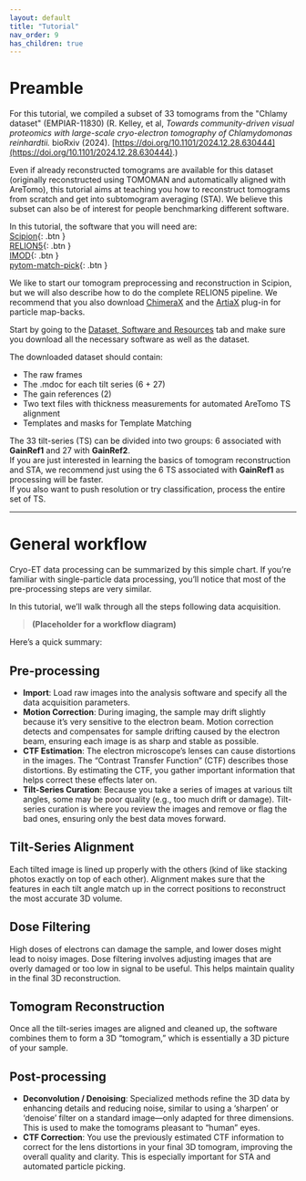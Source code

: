 ```yaml
---
layout: default
title: "Tutorial"
nav_order: 9
has_children: true
---
```


# Preamble

For this tutorial, we compiled a subset of 33 tomograms from the "Chlamy dataset" (EMPIAR-11830) (R. Kelley, et al, *Towards 
community-driven visual proteomics with large-scale cryo-electron tomography of Chlamydomonas reinhardtii.* bioRxiv (2024). [https://doi.org/10.1101/2024.12.28.630444](https://doi.org/10.1101/2024.12.28.630444).)

Even if already reconstructed tomograms are available for this dataset (originally reconstructed using TOMOMAN and 
automatically aligned with AreTomo), this tutorial aims at teaching you how to reconstruct tomograms from scratch and get 
into subtomogram averaging (STA). We believe this subset can also be of interest for people benchmarking different software.

In this tutorial, the software that you will need are:  
[Scipion](https://scipion.i2pc.es/){: .btn }  
[RELION5](https://relion.readthedocs.io/en/release-5.0/){: .btn }  
[IMOD](https://bio3d.colorado.edu/imod/){: .btn }  
[pytom-match-pick](https://github.com/SBC-Utrecht/pytom-match-pick){: .btn }

We like to start our tomogram preprocessing and reconstruction in Scipion, but we will also describe how to do the complete 
RELION5 pipeline. We recommend that you also download [ChimeraX](https://www.cgl.ucsf.edu/chimerax/) and the [ArtiaX](https://github.com/FrangakisLab/ArtiaX) plug-in for particle map-backs.

Start by going to the [Dataset, Software and Resources](/07-dataset-software-resources/) tab and make sure you download all the necessary software as well 
as the dataset.

The downloaded dataset should contain:

- The raw frames  
- The .mdoc for each tilt series (6 + 27)  
- The gain references (2)  
- Two text files with thickness measurements for automated AreTomo TS alignment  
- Templates and masks for Template Matching  

The 33 tilt-series (TS) can be divided into two groups: 6 associated with **GainRef1** and 27 with **GainRef2**.  
If you are just interested in learning the basics of tomogram reconstruction and STA, we recommend just using the 6 TS 
associated with **GainRef1** as processing will be faster.  
If you also want to push resolution or try classification, process the entire set of TS.

---

# General workflow

Cryo-ET data processing can be summarized by this simple chart. If you’re familiar with single-particle data processing, 
you’ll notice that most of the pre-processing steps are very similar.

In this tutorial, we’ll walk through all the steps following data acquisition.

> **(Placeholder for a workflow diagram)**

Here’s a quick summary:

## Pre-processing

- **Import**: Load raw images into the analysis software and specify all the data acquisition parameters.  
- **Motion Correction**: During imaging, the sample may drift slightly because it’s very sensitive to the electron beam. 
  Motion correction detects and compensates for sample drifting caused by the electron beam, ensuring each image is as 
  sharp and stable as possible.  
- **CTF Estimation**: The electron microscope’s lenses can cause distortions in the images. The “Contrast Transfer Function” 
  (CTF) describes those distortions. By estimating the CTF, you gather important information that helps correct these 
  effects later on.  
- **Tilt-Series Curation**: Because you take a series of images at various tilt angles, some may be poor quality (e.g., too 
  much drift or damage). Tilt-series curation is where you review the images and remove or flag the bad ones, ensuring only 
  the best data moves forward.

## Tilt-Series Alignment

Each tilted image is lined up properly with the others (kind of like stacking photos exactly on top of each other). Alignment 
makes sure that the features in each tilt angle match up in the correct positions to reconstruct the most accurate 3D volume.

## Dose Filtering

High doses of electrons can damage the sample, and lower doses might lead to noisy images. Dose filtering involves adjusting 
images that are overly damaged or too low in signal to be useful. This helps maintain quality in the final 3D reconstruction.

## Tomogram Reconstruction

Once all the tilt-series images are aligned and cleaned up, the software combines them to form a 3D “tomogram,” which is 
essentially a 3D picture of your sample.

## Post-processing

- **Deconvolution / Denoising**: Specialized methods refine the 3D data by enhancing details and reducing noise, similar to 
  using a ‘sharpen’ or ‘denoise’ filter on a standard image—only adapted for three dimensions. This is used to make the 
  tomograms pleasant to “human” eyes.  
- **CTF Correction**: You use the previously estimated CTF information to correct for the lens distortions in your final 3D 
  tomogram, improving the overall quality and clarity. This is especially important for STA and automated particle picking.